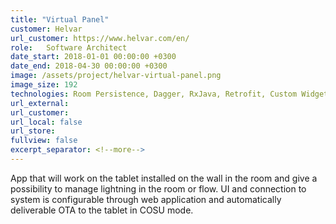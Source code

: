 ```yaml
---
title: "Virtual Panel"
customer: Helvar
url_customer: https://www.helvar.com/en/
role:	Software Architect
date_start: 2018-01-01 00:00:00 +0300
date_end: 2018-04-30 00:00:00 +0300
image: /assets/project/helvar-virtual-panel.png
image_size: 192
technologies: Room Persistence, Dagger, RxJava, Retrofit, Custom Widgets, AWS S3, COSU
url_external: 
url_customer:
url_local: false
url_store: 
fullview: false
excerpt_separator: <!--more-->
---
```

App that will work on the tablet installed on the wall in the room and give a possibility to manage lightning in the room or flow. UI and connection to system is configurable through web application and automatically deliverable OTA to the tablet in COSU mode.
